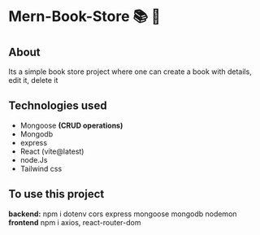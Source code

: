 # Mern-Book-Store 📚 🏪

## About
Its a simple book store project where one can create a book with details, edit it, delete it

## Technologies used
- Mongoose **(CRUD operations)**
- Mongodb
- express
- React (vite@latest)
- node.Js
- Tailwind css

## To use this project
**backend:** npm i dotenv cors express mongoose mongodb nodemon 
**frontend** npm i axios, react-router-dom 
```
